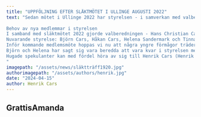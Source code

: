 ```yaml
---
title: "UPPFÖLJNING EFTER SLÄKTMÖTET I ULLINGE AUGUSTI 2022"
text: "Sedan mötet i Ullinge 2022 har styrelsen - i samverkan med valberedningen och flera andra släktningar – arbetat med några frågor som stod på dagordningen eller dök upp under den ”brainstorming” som ingick i mötet.
 
Behov av nya medlemmar i styrelsen
I samband med släktmötet 2022 gjorde valberedningen - Hans Christian Cars och Henrik Cars - ett gediget arbete med att försöka rekrytera nya och yngre släktingar till styrelsen. Detta arbete lyckades tyvärr inte alls och den sittande styrelsen valdes om i sin helhet. 
Nuvarande styrelse: Björn Cars, Håkan Cars, Helena Sandermark och Tinna Cars-Björling. 
Inför kommande medlemsmöte hoppas vi nu att några yngre förmågor träder fram och anmäler sitt intresse och därmed får möjlighet att lära känna släkten ännu bättre och dessutom ha väldigt trevligt!
Björn och Helena har sagt sig vara beredda att vara kvar i styrelsen medan Håkan och Tinna har beslutat sig för att kliva av uppdraget.
Hugade spekulanter kan med fördel höra av sig till Henrik Cars (Henrik Cars <henrikcars@hotmail.com>)!
"
imagepath: "/assets/news/släktträff1920.jpg"
authorimagepath: "/assets/authors/henrik.jpg"
date: "2024-04-15"
author: Henrik Cars
---
```


## GrattisAmanda
